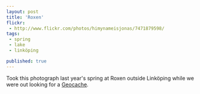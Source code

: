 ```yaml
---
layout: post
title: 'Roxen'
flickr:
 - http://www.flickr.com/photos/himynameisjonas/7471879598/
tags:
 - spring
 - lake
 - linköping

published: true
---
```

Took this photograph last year's spring at Roxen outside Linköping while we were out looking for a [Geocache](http://www.geocaching.com/seek/cache_details.aspx?guid=f186d96e-1b03-4afb-b1d6-1c7d9f655b9d).